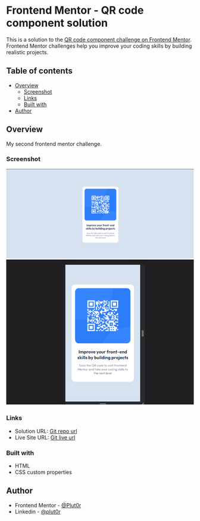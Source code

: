 # Frontend Mentor - QR code component solution

This is a solution to the [QR code component challenge on Frontend Mentor](https://www.frontendmentor.io/challenges/qr-code-component-iux_sIO_H). Frontend Mentor challenges help you improve your coding skills by building realistic projects. 

## Table of contents

- [Overview](#overview)
  - [Screenshot](#screenshot)
  - [Links](#links)
  - [Built with](#built-with)
- [Author](#author)

## Overview
My second frontend mentor challenge.

### Screenshot

![desktop-preview](./resources/screenshot/Desktop-preview.png)
![mobile-preview](./resources/screenshot/Mobile-preview.png)

### Links

- Solution URL: [Git repo url](https://github.com/Plut0r/Qr-component)
- Live Site URL: [Git live url](https://plut0r.github.io/Qr-component/)

### Built with

- HTML
- CSS custom properties

## Author

- Frontend Mentor - [@Plut0r](https://www.frontendmentor.io/profile/Plut0r)
- Linkedin - [@plut0r](www.linkedin.com/in/plut0r)
